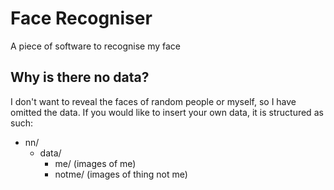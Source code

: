 # Face Recogniser
A piece of software to recognise my face

## Why is there no data?
I don't want to reveal the faces of random people or myself, so I have omitted the data.
If you would like to insert your own data, it is structured as such:
- nn/
  - data/
    - me/ (images of me)
    - notme/ (images of thing not me)
